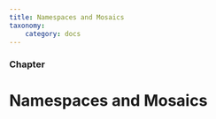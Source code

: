 ```yaml
---
title: Namespaces and Mosaics
taxonomy:
    category: docs
---
```


 
### Chapter

# Namespaces and Mosaics 
